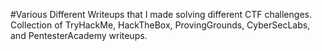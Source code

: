 #Various Different Writeups that I made solving different CTF challenges.
Collection of TryHackMe, HackTheBox, ProvingGrounds, CyberSecLabs, and PentesterAcademy writeups.
